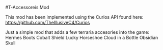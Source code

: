#T-Accessoreis Mod

This mod has been implemented using the Curios API found here: https://github.com/TheIllusiveC4/Curios

Just a simple mod that adds a few terraria accesories into the game:
Hermes Boots
Cobalt Shield
Lucky Horseshoe
Cloud in a Bottle
Obsidian Skull
